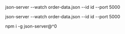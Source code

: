 json-server --watch order-data.json --id id --port 5000 

json-server --watch order-data.json --id id --port 5000

npm i -g json-server@^0
